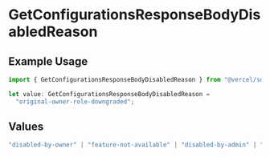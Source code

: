 # GetConfigurationsResponseBodyDisabledReason

## Example Usage

```typescript
import { GetConfigurationsResponseBodyDisabledReason } from "@vercel/sdk/models/operations/getconfigurations.js";

let value: GetConfigurationsResponseBodyDisabledReason =
  "original-owner-role-downgraded";
```

## Values

```typescript
"disabled-by-owner" | "feature-not-available" | "disabled-by-admin" | "original-owner-left-the-team" | "account-plan-downgrade" | "original-owner-role-downgraded"
```